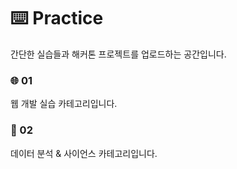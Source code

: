 # :keyboard: Practice
간단한 실습들과 해커톤 프로젝트를 업로드하는 공간입니다.


### :globe_with_meridians: 01

웹 개발 실습 카테고리입니다.

### :robot: 02

데이터 분석 & 사이언스 카테고리입니다.
